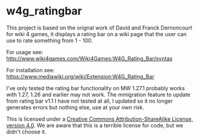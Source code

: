 # w4g_ratingbar

This project is based on the orignal work of David and Franck Dernoncourt for wiki 4 games, it displays a rating bar on a wiki page that the user can use to rate something from 1 - 100.

For usage see: http://www.wiki4games.com/Wiki4Games:W4G_Rating_Bar/syntax

For installation see: https://www.mediawiki.org/wiki/Extension:W4G_Rating_Bar

I've only tested the rating bar functionality on MW 1.27.1 probably works with 1.27, 1.26 and earlier may not work.
The mmigration feature to update from rating bar v1.1 I have not tested at all, I updated so it no longer generates errors but nothing else, use at your own risk.

This is licensed under a [Creative Commons Attribution-ShareAlike License, version 4.0](https://creativecommons.org/licenses/by-sa/4.0/).
We are aware that this is a terrible license for code, but we didn't choose it.
